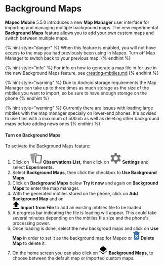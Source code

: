 # Background Maps

**Mapeo Mobile** 5.5.0 introduces a new **Map Manager** user interface for importing and managing multiple background maps. The new experimental **Background Maps** feature allows you to add your own custom maps and switch between multiple maps.&#x20;

{% hint style="danger" %}
When this feature is enabled, you will not have access to the map you had previously been using in Mapeo. Turn off Map Manager to switch back to your previous map.&#x20;
{% endhint %}

{% hint style="info" %}
For info on how to generate a map file in for use in the new Background Maps feature, see [creating-mbtiles.md](../../customization-options/custom-base-maps/creating-custom-maps/creating-mbtiles.md "mention")
{% endhint %}

{% hint style="warning" %}
Due to Android storage requirements the Map Manager can take up to three times as much storage as the size of the mbtiles you want to import, so be sure to have enough storage on the phone
{% endhint %}

{% hint style="warning" %}
Currently there are issues with loading large mbtiles with the map manager specially on lower-end phones. It's advised to use files with a maximum of 500mb as well as deleting other background maps before adding news ones
{% endhint %}

#### Turn on Background Maps

To activate the Background Maps feature:

1. Click on <img src="../../../.gitbook/assets/app icons_observation-list_35px.png" alt="" data-size="line"> **Observations List,** then click on <img src="../../../.gitbook/assets/app_icons_Settings.png" alt="" data-size="line"> **Settings** and select **Experiments.**
2. Select **Background Maps**, then click the checkbox to **Use Background Maps**.
3. Click on **Background Maps** below **Try it now** and again on **Background Maps** to enter the map manager.
4. With the generated mbtiles stored on the phone, click on **Add Background Map** and on\
   <img src="../../../.gitbook/assets/upload.png" alt="" data-size="line"> **Import from File** to add an existing mbtiles file to be loaded.
5. A progress bar indicating the file is loading will appear. This could take several minutes depending on the mbtiles file size and the phone's  processing power.
6. Once loading is done, select the new backgroud maps and click on **Use Map** in order to set it as the background map for Mapeo or ![](../../../.gitbook/assets/delete.png) **Delete Map** to delete it.
7. On the home screen you can also click on ![](../../../.gitbook/assets/layer.png) **Background Maps**, to choose between the default map or imported custom maps.
